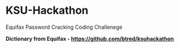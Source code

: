 # KSU-Hackathon
Equifax Password Cracking Coding Challenege

**Dictionary from Equifax - https://github.com/btred/ksuhackathon**
